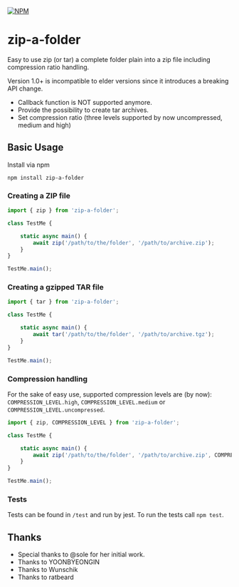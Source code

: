 [![NPM](https://nodei.co/npm/zip-a-folder.png)](https://nodei.co/npm/zip-a-folder/)

# zip-a-folder
Easy to use zip (or tar) a complete folder plain into a zip file 
including compression ratio handling.

Version 1.0+ is incompatible to elder versions since it introduces a
breaking API change. 
* Callback function is NOT supported anymore. 
* Provide the possibility to create tar archives. 
* Set compression ratio (three levels supported by now uncompressed, medium and high)

## Basic Usage

Install via npm

```
npm install zip-a-folder
```

### Creating a ZIP file

```js
import { zip } from 'zip-a-folder';

class TestMe {

    static async main() {
        await zip('/path/to/the/folder', '/path/to/archive.zip');
    }
}

TestMe.main();
```

### Creating a gzipped TAR file

```js
import { tar } from 'zip-a-folder';

class TestMe {

    static async main() {
        await tar('/path/to/the/folder', '/path/to/archive.tgz');
    }
}

TestMe.main();
```

### Compression handling

For the sake of easy use, supported compression levels are (by now):
`COMPRESSION_LEVEL.high`, `COMPRESSION_LEVEL.medium` or `COMPRESSION_LEVEL.uncompressed`. 

```js
import { zip, COMPRESSION_LEVEL } from 'zip-a-folder';

class TestMe {

    static async main() {
        await zip('/path/to/the/folder', '/path/to/archive.zip', COMPRESSION_LEVEL.high);
    }
}

TestMe.main();
```

### Tests

Tests can be found in `/test` and run by jest. To run the tests call ``npm test``.

## Thanks

* Special thanks to @sole for her initial work.
* Thanks to YOONBYEONGIN
* Thanks to Wunschik
* Thanks to ratbeard
